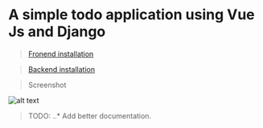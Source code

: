 # A simple todo application using Vue Js and Django

> [Fronend installation](https://github.com/sumitmckv/todo-app-using-Vuejs-and-Django/tree/master/frontend)

> [Backend installation](https://github.com/sumitmckv/todo-app-using-Vuejs-and-Django/tree/master/backend)

> Screenshot

![alt text](https://user-images.githubusercontent.com/8362957/31093825-96e135b4-a7d0-11e7-87ad-6656a5e34b2d.png)


>TODO: ..* Add better documentation.
